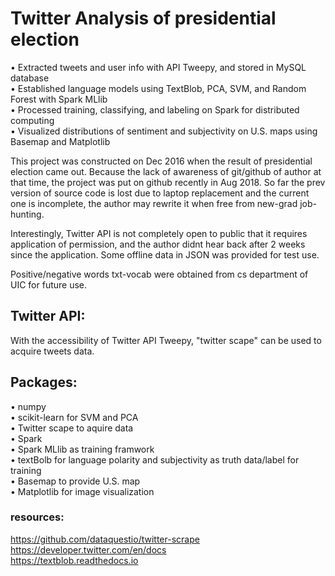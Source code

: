 # Twitter Analysis of presidential election
• Extracted tweets and user info with API Tweepy, and stored in MySQL database
<br>• Established language models using TextBlob, PCA, SVM, and Random Forest with Spark MLlib
<br>• Processed training, classifying, and labeling on Spark for distributed computing
<br>• Visualized distributions of sentiment and subjectivity on U.S. maps using Basemap and Matplotlib

This project was constructed on Dec 2016 when the result of presidential election came out. Because the lack of awareness of git/github of author at that time, the project was put on github recently in Aug 2018. So far the prev version of source code is lost due to laptop replacement and the current one is incomplete, the author may rewrite it when free from new-grad job-hunting.

Interestingly, Twitter API is not completely open to public that it requires application of permission, and the author didnt hear back after 2 weeks since the application. Some offline data in JSON was provided for test use.

Positive/negative words txt-vocab were obtained from cs department of UIC for future use.

## Twitter API:
With the accessibility of Twitter API Tweepy, "twitter scape" can be used to acquire tweets data.

## Packages:
• numpy
<br>• scikit-learn for SVM and PCA
<br>• Twitter scape to aquire data
<br>• Spark
<br>• Spark MLlib as training framwork
<br>• textBolb for language polarity and subjectivity as truth data/label for training
<br>• Basemap to provide U.S. map
<br>• Matplotlib for image visualization

### resources:
https://github.com/dataquestio/twitter-scrape
<br>https://developer.twitter.com/en/docs
<br>https://textblob.readthedocs.io